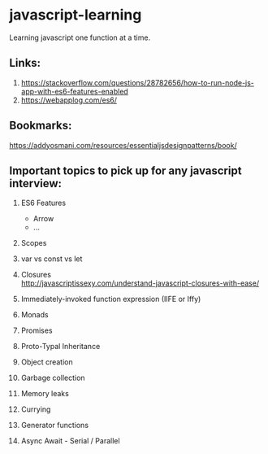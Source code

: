 # javascript-learning
Learning javascript one function at a time.


## Links:
1. https://stackoverflow.com/questions/28782656/how-to-run-node-js-app-with-es6-features-enabled
2. https://webapplog.com/es6/

## Bookmarks:
  https://addyosmani.com/resources/essentialjsdesignpatterns/book/


## Important topics to pick up for any javascript interview:

  1.  ES6 Features 
      -   Arrow
      -   ...
      
  2.  Scopes
  
  3.  var vs const vs let
  
  4.  Closures  
      http://javascriptissexy.com/understand-javascript-closures-with-ease/
      
  5.  Immediately-invoked function expression (IIFE or Iffy)
  
  6.  Monads
  
  7.  Promises
  
  8.  Proto-Typal Inheritance
  
  9.  Object creation
  
  10. Garbage collection
  
  11. Memory leaks
  
  12. Currying
  
  13. Generator functions
  
  14. Async Await - Serial / Parallel
 
